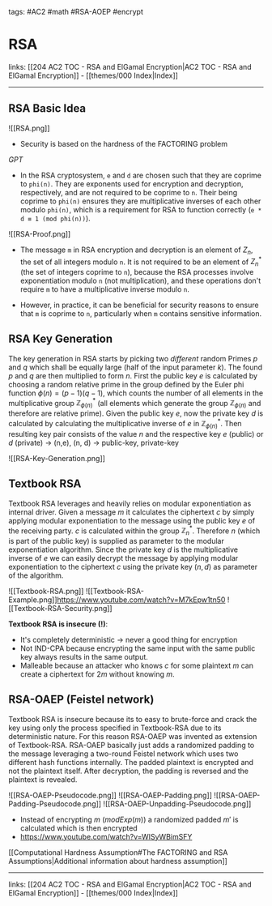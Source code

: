 tags: #AC2 #math #RSA-AOEP #encrypt

# RSA

links:  [[204 AC2 TOC - RSA and ElGamal Encryption|AC2 TOC - RSA and ElGamal Encryption]] - [[themes/000 Index|Index]]

---
## RSA Basic Idea

![[RSA.png]]

- Security is based on the hardness of the FACTORING problem

*GPT*
- In the RSA cryptosystem, `e` and `d` are chosen such that they are coprime to `phi(n)`. They are exponents used for encryption and decryption, respectively, and are not required to be coprime to `n`. Their being coprime to `phi(n)` ensures they are multiplicative inverses of each other modulo `phi(n)`, which is a requirement for RSA to function correctly (`e * d ≡ 1 (mod phi(n))`).

![[RSA-Proof.png]]

- The message `m` in RSA encryption and decryption is an element of $Z_n$, the set of all integers modulo `n`. It is not required to be an element of $Z_n^*$ (the set of integers coprime to `n`), because the RSA processes involve exponentiation modulo `n` (not multiplication), and these operations don't require `m` to have a multiplicative inverse modulo `n`.

- However, in practice, it can be beneficial for security reasons to ensure that `m` is coprime to `n`, particularly when `m` contains sensitive information.


## RSA Key Generation
The key generation in RSA starts by picking two *different* random Primes $p$ and $q$ which shall be equally large (half of the input parameter $k$). The found $p$ and $q$ are then multiplied to form $n$. First the public key $e$ is calculated by choosing a random relative prime in the group defined by the Euler phi function $\phi(n) = (p-1)(q-1)$, which counts the number of all elements in the multiplicative group $\mathbb{Z}_{\phi(n)}^{*}$ (all elements which generate the group $\mathbb{Z}_{\phi(n)}$ and therefore are relative prime). Given the public key $e$, now the private key $d$ is calculated by calculating the multiplicative inverse of $e$ in $\mathbb{Z}_{\phi(n)}^{*}$. Then resulting key pair consists of the value $n$ and the respective key $e$ (public) or $d$ (private) -> (n,e), (n, d) -> public-key, private-key

![[RSA-Key-Generation.png]]


## Textbook RSA
Textbook RSA leverages and heavily relies on modular exponentiation as internal driver. Given a message $m$ it calculates the ciphertext $c$ by simply applying modular exponentiation to the message using the public key $e$ of the receiving party. $c$ is calculated within the group $\mathbb{Z}_n^{*}$. Therefore $n$ (which is part of the public key) is supplied as parameter to the modular exponentiation algorithm. Since the private key $d$ is the multiplicative inverse of $e$ we can easily decrypt the message by applying modular exponentiation to the ciphertext $c$ using the private key $(n, d)$ as parameter of the algorithm.

![[Textbook-RSA.png]]
![[Textbook-RSA-Example.png]]https://www.youtube.com/watch?v=M7kEpw1tn50
![[Textbook-RSA-Security.png]]

**Textbook RSA is insecure (!)**:

- It's completely deterministic -> never a good thing for encryption
- Not IND-CPA because encrypting the same input with the same public key always results in the same output.
- Malleable because an attacker who knows $c$ for some plaintext $m$ can create a ciphertext for $2m$ without knowing $m$.


## RSA-OAEP (Feistel network)
Textbook RSA is insecure because its to easy to brute-force and crack the key using only the process specified in Textbook-RSA due to its deterministic nature. For this reason RSA-OAEP was invented as extension of Textbook-RSA. RSA-OAEP basically just adds a randomized padding to the message leveraging a two-round Feistel network which uses two different hash functions internally. The padded plaintext is encrypted and not the plaintext itself. After decryption, the padding is reversed and the plaintext is revealed.

![[RSA-OAEP-Pseudocode.png]]
![[RSA-OAEP-Padding.png]]
![[RSA-OAEP-Padding-Pseudocode.png]]
![[RSA-OAEP-Unpadding-Pseudocode.png]]
- Instead of encrypting $m$ ($modExp(m)$) a randomized padded $m'$ is calculated which is then encrypted
- https://www.youtube.com/watch?v=WISyWBimSFY

[[Computational Hardness Assumption#The FACTORING and RSA Assumptions|Additional information about hardness assumption]]

---

links:  [[204 AC2 TOC - RSA and ElGamal Encryption|AC2 TOC - RSA and ElGamal Encryption]] - [[themes/000 Index|Index]]